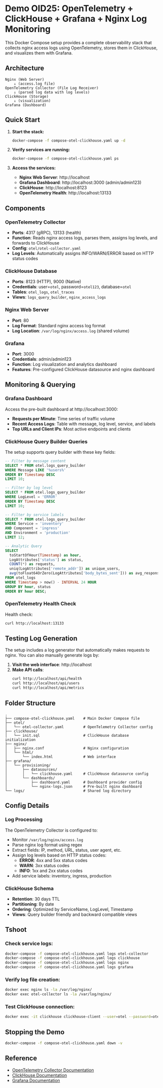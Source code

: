 # Demo OID25: OpenTelemetry + ClickHouse + Grafana + Nginx Log Monitoring

This Docker Compose setup provides a complete observability stack that collects nginx access logs using OpenTelemetry, stores them in ClickHouse, and visualizes them with Grafana.

## Architecture

```
Nginx (Web Server) 
    ↓ (access.log file)
OpenTelemetry Collector (File Log Receiver)
    ↓ (parsed log data with log levels)
ClickHouse (Storage)
    ↓ (visualization)
Grafana (Dashboard)
```

## Quick Start

1. **Start the stack:**
   ```bash
   docker-compose -f compose-otel-clickhouse.yaml up -d
   ```

2. **Verify services are running:**
   ```bash
   docker-compose -f compose-otel-clickhouse.yaml ps
   ```

3. **Access the services:**
   - **Nginx Web Server**: http://localhost
   - **Grafana Dashboard**: http://localhost:3000 (admin/admin123)
   - **ClickHouse**: http://localhost:8123
   - **OpenTelemetry Health**: http://localhost:13133

## Components

### OpenTelemetry Collector
- **Ports**: 4317 (gRPC), 13133 (health)
- **Function**: Reads nginx access logs, parses them, assigns log levels, and forwards to ClickHouse
- **Config**: `otel/otel-collector.yaml`
- **Log Levels**: Automatically assigns INFO/WARN/ERROR based on HTTP status codes

### ClickHouse Database
- **Ports**: 8123 (HTTP), 9000 (Native)
- **Credentials**: user=`otel`, password=`otel123`, database=`otel`
- **Tables**: `otel_logs`, `otel_traces`
- **Views**: `logs_query_builder`, `nginx_access_logs`

### Nginx Web Server
- **Port**: 80
- **Log Format**: Standard nginx access log format
- **Log Location**: `/var/log/nginx/access.log` (shared volume)

### Grafana
- **Port**: 3000
- **Credentials**: admin/admin123
- **Function**: Log visualization and analytics dashboard
- **Features**: Pre-configured ClickHouse datasource and nginx dashboard

## Monitoring & Querying

### Grafana Dashboard
Access the pre-built dashboard at http://localhost:3000:

- **Requests per Minute**: Time series of traffic volume
- **Recent Access Logs**: Table with message, log level, service, and labels
- **Top URLs and Client IPs**: Most active endpoints and clients

### ClickHouse Query Builder Queries

The setup supports query builder with these key fields:

```sql
-- Filter by message content
SELECT * FROM otel.logs_query_builder 
WHERE Message LIKE '%users%' 
ORDER BY Timestamp DESC
LIMIT 10;

-- Filter by log level
SELECT * FROM otel.logs_query_builder 
WHERE LogLevel = 'ERROR' 
ORDER BY Timestamp DESC
LIMIT 10;

-- Filter by service labels
SELECT * FROM otel.logs_query_builder 
WHERE Service = 'inventory'
AND Component = 'ingress'
AND Environment = 'production'
LIMIT 12;

-- Analytic Query
SELECT 
  toStartOfHour(Timestamp) as hour,
  LogAttributes['status'] as status,
  COUNT(*) as requests,
  uniq(LogAttributes['remote_addr']) as unique_users,
  avg(toFloat64OrZero(LogAttributes['body_bytes_sent'])) as avg_response_size
FROM otel_logs 
WHERE Timestamp > now() - INTERVAL 24 HOUR
GROUP BY hour, status
ORDER BY hour DESC;
```


### OpenTelemetry Health Check

Health check:
```bash
curl http://localhost:13133
```

## Testing Log Generation

The setup includes a log generator that automatically makes requests to nginx. You can also manually generate logs by:

1. **Visit the web interface**: http://localhost
2. **Make API calls**:
   ```bash
   curl http://localhost/api/health
   curl http://localhost/api/users
   curl http://localhost/api/metrics
   ```

## Folder Structure

```
.
├── compose-otel-clickhouse.yaml    # Main Docker Compose file
├── otel/
│   └── otel-collector.yaml         # OpenTelemetry Collector config
├── clickhouse/
│   └── init.sql                    # ClickHouse database initialization
├── nginx/
│   ├── nginx.conf                  # Nginx configuration
│   └── html/
│       └── index.html              # Web interface
├── grafana/
│   └── provisioning/
│       ├── datasources/
│       │   └── clickhouse.yaml     # ClickHouse datasource config
│       └── dashboards/
│           ├── dashboard.yaml      # Dashboard provider config
│           └── nginx-logs.json     # Pre-built nginx dashboard
└── logs/                           # Shared log directory
```

##  Config Details

### Log Processing
The OpenTelemetry Collector is configured to:
- Monitor `/var/log/nginx/access.log`
- Parse nginx log format using regex
- Extract fields: IP, method, URL, status, user agent, etc.
- Assign log levels based on HTTP status codes:
  - **ERROR**: 4xx and 5xx status codes
  - **WARN**: 3xx status codes  
  - **INFO**: 1xx and 2xx status codes
- Add service labels: inventory, ingress, production

### ClickHouse Schema
- **Retention**: 30 days TTL
- **Partitioning**: By date
- **Ordering**: Optimized by ServiceName, LogLevel, Timestamp
- **Views**: Query builder friendly and backward compatible views

## Tshoot

### Check service logs:
```bash
docker-compose -f compose-otel-clickhouse.yaml logs otel-collector
docker-compose -f compose-otel-clickhouse.yaml logs clickhouse
docker-compose -f compose-otel-clickhouse.yaml logs nginx
docker-compose -f compose-otel-clickhouse.yaml logs grafana
```

### Verify log file creation:
```bash
docker exec nginx ls -la /var/log/nginx/
docker exec otel-collector ls -la /var/log/nginx/
```

### Test ClickHouse connection:
```bash
docker exec -it clickhouse clickhouse-client --user=otel --password=otel123
```

## Stopping the Demo

```bash
docker-compose -f compose-otel-clickhouse.yaml down -v
```

## Reference

- [OpenTelemetry Collector Documentation](https://opentelemetry.io/docs/collector/)
- [ClickHouse Documentation](https://clickhouse.com/docs/)
- [Grafana Documentation](https://grafana.com/docs/)
